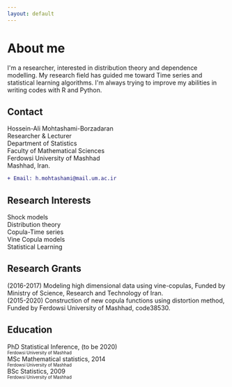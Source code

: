 ```yaml
---
layout: default
---
```


# About me

I'm a researcher, interested in distribution theory and dependence modelling. My research field has guided me toward Time series and statistical learning algorithms. I'm always trying to improve my abilities in writing codes with R and Python.

## Contact

Hossein-Ali Mohtashami-Borzadaran  
Researcher & Lecturer  
Department of Statistics  
Faculty of Mathematical Sciences  
Ferdowsi University of Mashhad  
Mashhad, Iran.  
```diff
+ Email: h.mohtashami@mail.um.ac.ir
```





## Research Interests

Shock models  
Distribution theory  
Copula-Time series  
Vine Copula models  
Statistical Learning

## Research Grants

(2016-2017) Modeling high dimensional data using vine-copulas, Funded by Ministry of Science, Research and Technology of Iran.  
(2015-2020) Construction of new copula functions using distortion method, Funded by Ferdowsi University of Mashhad, code38530.

## Education

PhD Statistical Inference, (to be 2020)  
<sub><sup> Ferdowsi University of Mashhad </sup></sub>  
MSc Mathematical statistics, 2014  
<sub><sup> Ferdowsi University of Mashhad </sup></sub>  
BSc Statistics, 2009  
<sub><sup> Ferdowsi University of Mashhad </sup></sub>

